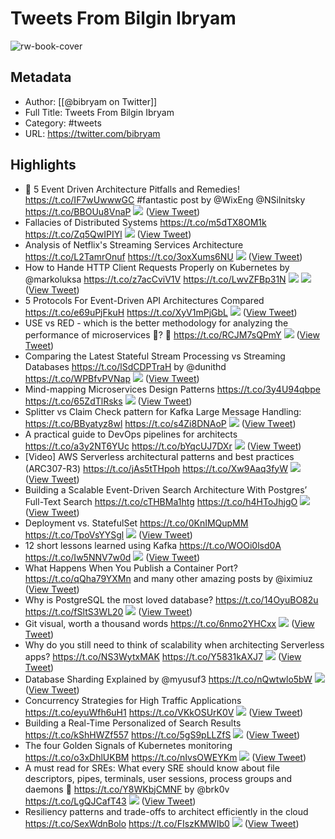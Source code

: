 # Tweets From Bilgin Ibryam

![rw-book-cover](https://pbs.twimg.com/profile_images/1779610675431591936/WMVtJ651.jpg)

## Metadata
- Author: [[@bibryam on Twitter]]
- Full Title: Tweets From Bilgin Ibryam
- Category: #tweets
- URL: https://twitter.com/bibryam

## Highlights
- 👏 5 Event Driven Architecture Pitfalls and Remedies!
  https://t.co/IF7wUwwwGC
  #fantastic post by @WixEng @NSilnitsky https://t.co/BBOUu8VnaP
  ![](https://pbs.twimg.com/media/Fcxm7gsXgAArbcD.jpg) ([View Tweet](https://twitter.com/bibryam/status/1570744375961092102))
- Fallacies of Distributed Systems
  https://t.co/m5dTX8OM1k https://t.co/Zq5QwIPIYl
  ![](https://pbs.twimg.com/media/FZ6VH2BXEAE78SP.jpg) ([View Tweet](https://twitter.com/bibryam/status/1560186739561336832))
- Analysis of Netflix's Streaming Services Architecture
  https://t.co/L2TamrOnuf https://t.co/3oxXums6NU
  ![](https://pbs.twimg.com/media/FT3KGArXwAE4TGn.jpg) ([View Tweet](https://twitter.com/bibryam/status/1530602081144512513))
- How to Hande HTTP Client Requests Properly on Kubernetes by @markoluksa 
  https://t.co/z7acCviV1V https://t.co/LwvZFBp31N
  ![](https://pbs.twimg.com/media/FLWrRVPWYAQ2qQ6.jpg)
  ![](https://pbs.twimg.com/media/FLWrRVPXwAcnfHk.jpg) ([View Tweet](https://twitter.com/bibryam/status/1493555438901608448))
- 5 Protocols For Event-Driven API Architectures Compared
  https://t.co/e69uPjFkuH https://t.co/XyV1mPjGbL
  ![](https://pbs.twimg.com/media/FduxJ6uWQAA52nc.jpg) ([View Tweet](https://twitter.com/bibryam/status/1575047285226213377))
- USE vs RED - which is the better methodology for analyzing the performance of microservices 🤔? 🧵 https://t.co/RCJM7sQPmY
  ![](https://pbs.twimg.com/media/FeTXaQnWQAE0nVv.jpg) ([View Tweet](https://twitter.com/bibryam/status/1577631340970885122))
- Comparing the Latest Stateful Stream Processing vs Streaming Databases
  https://t.co/lSdCDPTraH by @dunithd https://t.co/WPBfvPVNap
  ![](https://pbs.twimg.com/media/Fd5M0nQXgAE0MBE.jpg) ([View Tweet](https://twitter.com/bibryam/status/1576143633564270592))
- Mind-mapping Microservices Design Patterns
  https://t.co/3y4U94qbpe https://t.co/65ZdTlRsks
  ![](https://pbs.twimg.com/media/FfmpssxX0AEeXCv.png) ([View Tweet](https://twitter.com/bibryam/status/1583483392296857601))
- Splitter vs Claim Check pattern for Kafka Large Message Handling: 
  https://t.co/BByatyz8wl https://t.co/s4Zi8DNAoP
  ![](https://pbs.twimg.com/media/FfweQv6WIAIFznF.jpg) ([View Tweet](https://twitter.com/bibryam/status/1584507243558572035))
- A practical guide to DevOps pipelines for architects
  https://t.co/a3y2NT6YUc https://t.co/bYqcUJ7DXr
  ![](https://pbs.twimg.com/media/Ffwu6PAWYAE-7m_.jpg) ([View Tweet](https://twitter.com/bibryam/status/1585944463880372225))
- [Video] AWS Serverless architectural patterns and best practices (ARC307-R3) https://t.co/jAs5tTHpoh https://t.co/Xw9Aaq3fyW
  ![](https://pbs.twimg.com/media/Fh2YppHXgAEi2Vg.jpg) ([View Tweet](https://twitter.com/bibryam/status/1593960030524477440))
- Building a Scalable Event-Driven Search Architecture With Postgres’ Full-Text Search
  https://t.co/cTHBMa1htg https://t.co/h4HToJhjgO
  ![](https://pbs.twimg.com/media/FiAxop1WIAAhUEj.jpg) ([View Tweet](https://twitter.com/bibryam/status/1595415873203863553))
- Deployment vs. StatefulSet
  https://t.co/0KnIMQupMM https://t.co/TpoVsYYSgl
  ![](https://pbs.twimg.com/media/Fg5DQsnX0AAwohn.jpg) ([View Tweet](https://twitter.com/bibryam/status/1596529209668780034))
- 12 short lessons learned using Kafka
  https://t.co/WOOi0lsd0A https://t.co/Iw5NNV7w0d
  ![](https://pbs.twimg.com/media/FilLFRNXgAAsP8Y.jpg) ([View Tweet](https://twitter.com/bibryam/status/1596890222054510593))
- What Happens When You Publish a Container Port?
  https://t.co/qQha79YXMn and many other amazing posts by @iximiuz ([View Tweet](https://twitter.com/bibryam/status/1598975327492972545))
- Why is PostgreSQL the most loved database?
  https://t.co/14OyuBO82u https://t.co/fSltS3WL20
  ![](https://pbs.twimg.com/media/Fi-r8NVWQAEKbkL.jpg) ([View Tweet](https://twitter.com/bibryam/status/1598685476302594055))
- Git visual, worth a thousand words https://t.co/6nmo2YHCxx
  ![](https://pbs.twimg.com/media/FjJ62xKXkAYfFjt.jpg) ([View Tweet](https://twitter.com/bibryam/status/1601499207977693184))
- Why do you still need to think of scalability when architecting Serverless apps?
  https://t.co/NS3WytxMAK https://t.co/Y5831kAXJ7
  ![](https://pbs.twimg.com/media/FkpTvWyXkAEE2JC.jpg) ([View Tweet](https://twitter.com/bibryam/status/1606280966871207936))
- Database Sharding Explained by @myusuf3 https://t.co/nQwtwlo5bW
  ![](https://pbs.twimg.com/media/FkrIh3bWAAAIv7X.jpg) ([View Tweet](https://twitter.com/bibryam/status/1606316891307483136))
- Concurrency Strategies for High Traffic Applications
  https://t.co/eyuWfh6uH1 https://t.co/VKkOSUrK0V
  ![](https://pbs.twimg.com/media/FkZ2RlkX0AAbtcO.jpg) ([View Tweet](https://twitter.com/bibryam/status/1606912250584915969))
- Building a Real-Time Personalized of Search Results
  https://t.co/kShHWZf557 https://t.co/5gS9pLLZfS
  ![](https://pbs.twimg.com/media/FkYYAS1WYAAf4Oj.jpg) ([View Tweet](https://twitter.com/bibryam/status/1608756402259910656))
- The four Golden Signals of Kubernetes monitoring
  https://t.co/o3xDhlUKBM https://t.co/nIvsOWEYKm
  ![](https://pbs.twimg.com/media/FlEQWLMXEAAmOvO.jpg) ([View Tweet](https://twitter.com/bibryam/status/1608084544007344128))
- A must read for SREs: What every SRE should know about file descriptors, pipes, terminals, user sessions, process groups and daemons 🤯
  https://t.co/Y8WKbjCMNF 
  by @brk0v https://t.co/LgQJCafT43
  ![](https://pbs.twimg.com/media/FlO8pCHXoAAU728.jpg) ([View Tweet](https://twitter.com/bibryam/status/1609471992461230081))
- Resiliency patterns and trade-offs to architect efficiently in the cloud
  https://t.co/SexWdnBolo https://t.co/FIszKMWIb0
  ![](https://pbs.twimg.com/media/F31o0iUWIAEqUOV.jpg) ([View Tweet](https://twitter.com/bibryam/status/1692850645684908447))
